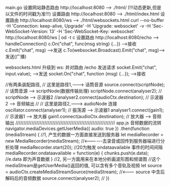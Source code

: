 main.go
    设置网站静态路由 http://localhost:8080 --> ./html/          (!!!动态更新,但是以文件的时间戳为准!!!)
	设置路由 http://localhost:8080       --> ./html/index.html
	设置路由 http://localhost:8080/ws    --> ./html/websockets.html
	curl --no-buffer -H 'Connection: keep-alive, Upgrade' -H 'Upgrade: websocket' -v -H 'Sec-WebSocket-Version: 13' -H 'Sec-WebSocket-Key: websocket' http://localhost:8080/ws | od -t c
	设置路由 http://localhost:8080/echo  --> handleConnection()
	c.On("chat", func(msg string) {...})       -->接收
	c.Emit("chat", msg)                        -->发送
	c.To(websocket.Broadcast).Emit("chat", msg)-->发送(广播)
	
websockets.html
	升级到 ws: 并对路由 /echo 发送请求 
	socket.Emit("chat", input.value);          -->发送
	socket.On("chat", function (msg) {...});   -->接收
    

//有两条装配路径, 
							    // 这里是路径1,---> 话筒音源
        source.connect(scriptNode);                         // 话筒音源    --> scriptNode(数据传输处理)
        scriptNode.connect(analyser2);                      // scriptNode --> 示波器2
        //analyser2.connect(audioCtx.destination);          // 示波器2     --> 音频输出
//
                                                            // 这里是路径2,---> audioNode 连接
oscillator.connect(analyser1);                              // 振荡源  --> 示波器1
analyser1.connect(gain1);                                   // 示波器1 --> 放大器
gain1.connect(audioCtx.destination);                        // 放大器  --> 音频输出
//////////////////////////////////////////////////////////////
app.js  音频数据的流转
    navigator.mediaDevices.getUserMedia({
            audio: true
        })
        .then(function (mediaStream) {
            //1, 产生的数据一方面直接发送到服务器
            let mediaRecorder = new MediaRecorder(mediaStream); //<------去录音或回传到服务器端进行分析处理
            mediaRecorder.start(20);    //20为触发 ondataavailable 事件的时间间隔
            mediaRecorder.ondataavailable = function(e) {
                chunks.push(e.data);    //e.data 即为声音数据
            }
            //2, 另一方面用来在本地分析画波形图和频谱图
            //这个mediaStream是getUserMedia()返回的值, 可以含有多个音轨及视频
            let source = audioCtx.createMediaStreamSource(mediaStream);
            //<--- source 中含后解码后的音频数据
            source.connect(analyser2); //
        })

